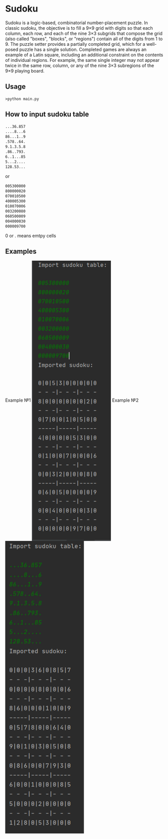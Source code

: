 # Sudoku
Sudoku is a logic-based, combinatorial number-placement puzzle. In classic sudoku, the objective is to fill a 9×9 grid with digits so that each column, each row, and each of the nine 3×3 subgrids that compose the grid (also called "boxes", "blocks", or "regions") contain all of the digits from 1 to 9. The puzzle setter provides a partially completed grid, which for a well-posed puzzle has a single solution. Completed games are always an example of a Latin square, including an additional constraint on the contents of individual regions. For example, the same single integer may not appear twice in the same row, column, or any of the nine 3×3 subregions of the 9×9 playing board.
## Usage
```
>python main.py
```
## How to input sudoku table
```
...36.857
....8...6
86...1..9
.578..64.
9.1.3.5.8
.86..793.
6..1...85
5...2....
128.53...
```
or
```
005300000
800000020
070010500
400005300
010070006
003200080
060500009
004000030
000009700
```
0 or . means emtpy cells
## Examples
Example №1
<img align="center" src="https://github.com/Bazarovinc/Sudoku/blob/master/imagies/example_1.jpg" width="50%" heihg="50%"/>
Example №2
<img align="center" src="https://github.com/Bazarovinc/Sudoku/blob/master/imagies/example_2.jpg" width="50%" heihg="50%"/>
